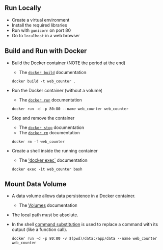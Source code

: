 
## Run Locally

* Create a virtual environment
* Install the required libraries
* Run with `gunicorn` on port 80
* Go to `localhost` in a web browser

## Build and Run with Docker

* Build the Docker container (NOTE the period at the end)
  * The [`docker build`](https://docs.docker.com/engine/reference/commandline/build/) documentation

  `docker build -t web_counter .`
  
* Run the Docker container (without a volume)
  * The [`docker run`](https://docs.docker.com/engine/reference/commandline/run/) documentation
  
  `docker run -d -p 80:80 --name web_counter web_counter`
  
* Stop and remove the container
  * The [`docker stop`](https://docs.docker.com/engine/reference/commandline/stop/) documentation
  * The [`docker rm`](https://docs.docker.com/engine/reference/commandline/rm/) documentation

  `docker rm -f web_counter`
  
* Create a shell inside the running container
  * The ['docker 
exec`](https://docs.docker.com/engine/reference/commandline/exec/) 
documentation

  `docker exec -it web_counter bash`


## Mount Data Volume

* A data volume allows data persistence in a Docker container.
  * The [Volumes](https://docs.docker.com/storage/volumes/) documentation
* The local path must be absolute.
* In the shell [command substitution](https://www.gnu.org/software/bash/manual/html_node/Command-Substitution.html) is used to replace a command with its output (like a function call).

  `docker run -d -p 80:80 -v $(pwd)/data:/app/data --name web_counter web_counter`
  
